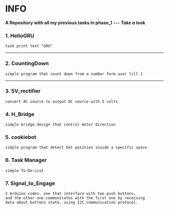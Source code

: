 # INFO
**A Repository with all my previous tasks in phase_1** **---** ***Take a look*** 

### 1. HelloGRU
```
task print text "GRU"
```
---
### 2. CountingDown
```
simple program that count down from a number form user till 1  
```
---
### 3. 5V_rectifier
```
convert AC source to output DC source with 5 volts
```
### 4. H_Bridge
```
simple bridge design that control motor direction
```
### 5. cookiebot
```
simple program that detect bot position inside a specific space
```
### 6. Task Manager
```
simple To-Do-List 
```
### 7. Signal_to_Engage
```
2 Arduino codes, one that interface with two push buttons,
and the other one communicates with the first one by receiving
data about buttons state, using I2C communication protocol.
```


